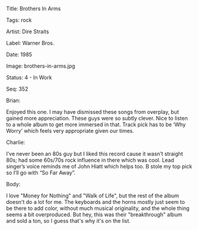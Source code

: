 Title:  Brothers In Arms

Tags:   rock

Artist: Dire Straits

Label:  Warner Bros.

Date:   1985

Image:  brothers-in-arms.jpg

Status: 4 - In Work

Seq:    352

Brian: 

Enjoyed this one. I may have dismissed these songs from overplay, but gained more appreciation. These guys were so subtly clever. Nice to listen to a whole album to get more immersed in that. Track pick has to be ‘Why Worry’ which feels very appropriate given our times.


Charlie: 

I’ve never been an 80s guy but I liked this record cause it wasn’t straight 80s; had some 60s/70s rock influence in there which was cool. Lead singer’s voice reminds me of John Hiatt which helps too. B stole my top pick so I’ll go with “So Far Away”.

Body: 

I love "Money for Nothing" and "Walk of Life", but the rest of the album doesn't do a lot for me. The keyboards and the horns mostly just seem to be there to add color, without much musical originality, and the whole thing seems a bit overproduced. But hey, this was their "breakthrough" album and sold a ton, so I guess that's why it's on the list. 
